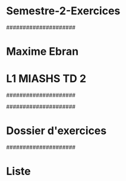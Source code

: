 # Semestre-2-Exercices

#####################
# Maxime Ebran
# L1 MIASHS TD 2
#####################

#####################
# Dossier d'exercices
#####################
# Liste 
